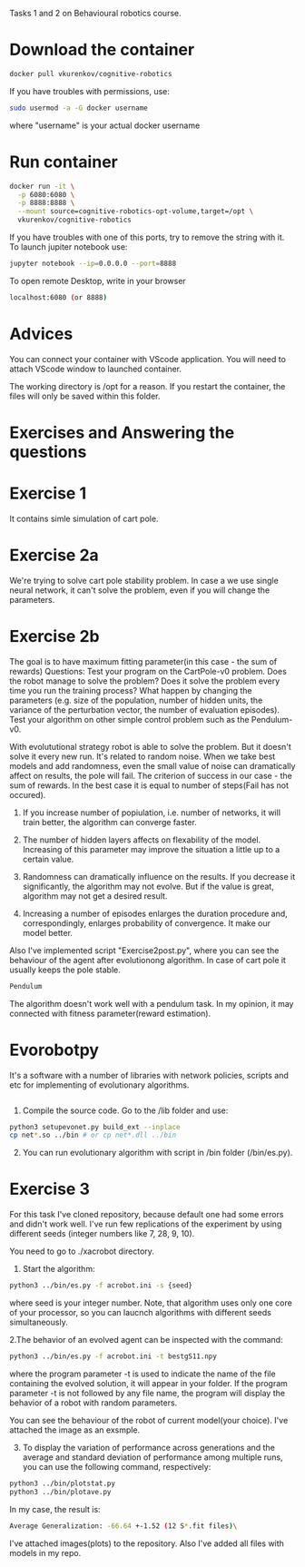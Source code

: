 Tasks 1 and 2 on Behavioural robotics course.

# Download the container
``` bash
docker pull vkurenkov/cognitive-robotics
```
If you have troubles with permissions, use:
``` bash
sudo usermod -a -G docker username
```
where "username" is your actual docker username


# Run container
``` bash
docker run -it \
  -p 6080:6080 \
  -p 8888:8888 \
  --mount source=cognitive-robotics-opt-volume,target=/opt \
  vkurenkov/cognitive-robotics
```
If you have troubles with one of this ports, try to remove the string with it.
To launch jupiter notebook use:
``` bash
jupyter notebook --ip=0.0.0.0 --port=8888
```
To open remote Desktop, write in your browser 
``` bash
localhost:6080 (or 8888)
```
# Advices
You can connect your container with VScode application. You will need to attach VScode window to launched container.

The working directory is /opt for a reason. If you restart the container, the files will only be saved within this folder.

 # Exercises and Answering the questions
 # Exercise 1
 It contains simle simulation of cart pole.
 # Exercise 2a
 We're trying to solve cart pole stability problem. In case a we use single neural network, it can't solve the problem, even if you will change the parameters.
 # Exercise 2b
 The goal is to have maximum fitting parameter(in this case - the sum of rewards)
 Questions:
 Test your program on the CartPole-v0 problem. Does the robot manage to solve the problem? Does it solve the problem every time you run the training process? What happen by changing the parameters (e.g. size of the population, number of hidden units, the variance of the perturbation vector, the number of evaluation episodes). Test your algorithm on other simple control problem such as the Pendulum-v0.

 
 With evolututional strategy robot is able to solve the problem. But it doesn't solve it every new run. It's related to random noise. When we take best models and add randomness, even the small value of noise can dramatically affect on results, the pole will fail. The criterion of success in our case - the sum of rewards. In the best case it is equal to number of steps(Fail has not occured).
1. If you increase number of popiulation, i.e. number of networks, it will train better, the algorithm can converge faster.

2. The number of hidden layers affects on flexability of the model. Increasing of this parameter  may improve the situation a little up to a certain value.

3. Randomness can dramatically influence on the results. If you decrease it significantly, the algorithm may not evolve. But if the value is great, algorithm may not get a desired result.

4. Increasing a number of episodes enlarges the duration procedure and, correspondingly,  enlarges probability of convergence. It make our model better.

Also I've implemented script "Exercise2post.py", where you can see the behaviour of the agent after evolutionong algorithm. In case of cart pole it usually keeps the pole stable.

``` bash
Pendulum
```
The algorithm doesn't work well with a pendulum task. In my opinion, it may connected with fitness parameter(reward estimation). 
 # Evorobotpy
 It's a software with a number of libraries with network policies, scripts and etc for implementing of evolutionary algorithms. 
 ``` bash
 ```
1. Compile the source code. Go to the /lib folder and use:
``` bash
python3 setupevonet.py build_ext --inplace
cp net*.so ../bin # or cp net*.dll ../bin
```
2. You can run evolutionary algorithm with script in /bin folder (/bin/es.py). 
# Exercise 3

For this task I've cloned repository, because default one had some errors and didn't work well.
I've run few replications of the experiment by using different seeds (integer numbers like 7, 28, 9, 10).

You need to go to ./xacrobot directory.
1. Start the algorithm: 
``` bash
python3 ../bin/es.py -f acrobot.ini -s {seed}
```
where seed is your integer number. Note, that algorithm uses only one core of your processor, so you can laucnch algorithms with different seeds simultaneously.

2.The behavior of an evolved agent can be inspected with the command:
``` bash
python3 ../bin/es.py -f acrobot.ini -t bestgS11.npy
```
where the program parameter -t is used to indicate the name of the file containing the evolved
solution, it will appear in your folder. If the program parameter -t is not followed by any file name, the program will display the behavior of a robot with random parameters.

You can see the behaviour of the robot of current model(your choice). I've attached the image as an exsmple.

3. To display the variation of performance across generations and the average and standard deviation of
performance among multiple runs, you can use the following command, respectively:
``` bash
python3 ../bin/plotstat.py
python3 ../bin/plotave.py
```
In my case, the result is:
``` bash
Average Generalization: -66.64 +-1.52 (12 S*.fit files)\
 ```
I've attached images(plots) to the repository. Also I've added all files with models in my repo.
